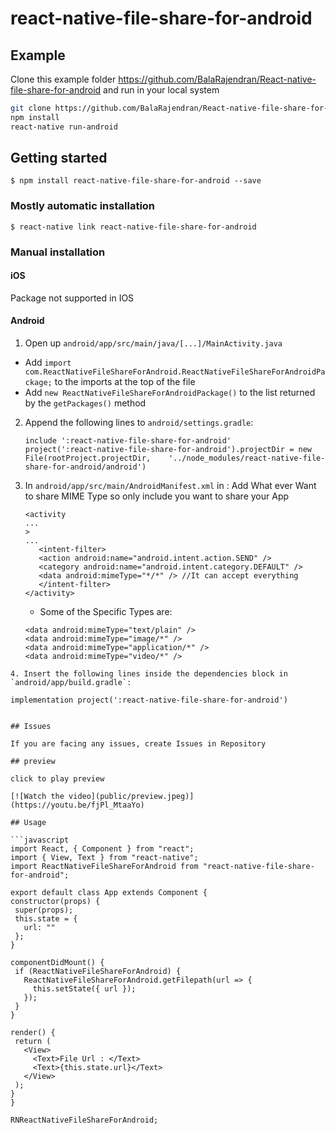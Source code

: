 # react-native-file-share-for-android

## Example

Clone this example folder https://github.com/BalaRajendran/React-native-file-share-for-android and run in your local system

```sh
git clone https://github.com/BalaRajendran/React-native-file-share-for-android
npm install
react-native run-android
```

## Getting started

`$ npm install react-native-file-share-for-android --save`

### Mostly automatic installation

`$ react-native link react-native-file-share-for-android`

### Manual installation

#### iOS

Package not supported in IOS

#### Android

1. Open up `android/app/src/main/java/[...]/MainActivity.java`

- Add `import com.ReactNativeFileShareForAndroid.ReactNativeFileShareForAndroidPackage;` to the imports at the top of the file
- Add `new ReactNativeFileShareForAndroidPackage()` to the list returned by the `getPackages()` method

2. Append the following lines to `android/settings.gradle`:

   ```
   include ':react-native-file-share-for-android'
   project(':react-native-file-share-for-android').projectDir = new File(rootProject.projectDir, 	'../node_modules/react-native-file-share-for-android/android')
   ```

3. In `android/app/src/main/AndroidManifest.xml` in <activity> : Add What ever Want to share MIME Type so only include you want to share your App
   ```
   <activity
   ...
   >
   ...
      <intent-filter>
      <action android:name="android.intent.action.SEND" />
      <category android:name="android.intent.category.DEFAULT" />
      <data android:mimeType="*/*" /> //It can accept everything
      </intent-filter>
   </activity>
   ```
   - Some of the Specific Types are:
   ```
   <data android:mimeType="text/plain" />
   <data android:mimeType="image/*" />
   <data android:mimeType="application/*" />
   <data android:mimeType="video/*" />
   ```

```
4. Insert the following lines inside the dependencies block in `android/app/build.gradle`:
```

    implementation project(':react-native-file-share-for-android')

````

## Issues

If you are facing any issues, create Issues in Repository

## preview

click to play preview

[![Watch the video](public/preview.jpeg)](https://youtu.be/fjPl_MtaaYo)

## Usage

```javascript
import React, { Component } from "react";
import { View, Text } from "react-native";
import ReactNativeFileShareForAndroid from "react-native-file-share-for-android";

export default class App extends Component {
constructor(props) {
 super(props);
 this.state = {
   url: ""
 };
}

componentDidMount() {
 if (ReactNativeFileShareForAndroid) {
   ReactNativeFileShareForAndroid.getFilepath(url => {
     this.setState({ url });
   });
 }
}

render() {
 return (
   <View>
     <Text>File Url : </Text>
     <Text>{this.state.url}</Text>
   </View>
 );
}
}

RNReactNativeFileShareForAndroid;
````

